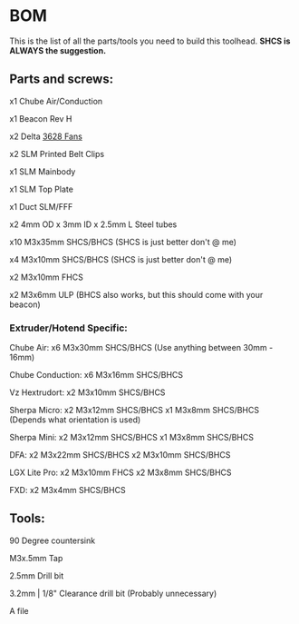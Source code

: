 # BOM
This is the list of all the parts/tools you need to build this toolhead. **SHCS is ALWAYS the suggestion.**

## Parts and screws:
x1 Chube Air/Conduction

x1 Beacon Rev H

x2 Delta [3628 Fans](https://www.digikey.ca/en/products/detail/delta-electronics/FFB03612EHNYCL/6580720)

x2 SLM Printed Belt Clips

x1 SLM Mainbody

x1 SLM Top Plate

x1 Duct SLM/FFF

x2 4mm OD x 3mm ID x 2.5mm L Steel tubes

x10 M3x35mm SHCS/BHCS (SHCS is just better don't @ me)

x4 M3x10mm SHCS/BHCS (SHCS is just better don't @ me)

x2 M3x10mm FHCS

x2 M3x6mm ULP (BHCS also works, but this should come with your beacon)

### Extruder/Hotend Specific:
Chube Air:
x6 M3x30mm SHCS/BHCS (Use anything between 30mm - 16mm)

Chube Conduction:
x6 M3x16mm SHCS/BHCS

Vz Hextrudort:
x2 M3x10mm SHCS/BHCS

Sherpa Micro:
x2 M3x12mm SHCS/BHCS
x1 M3x8mm SHCS/BHCS (Depends what orientation is used)

Sherpa Mini:
x2 M3x12mm SHCS/BHCS
x1 M3x8mm SHCS/BHCS

DFA:
x2 M3x22mm SHCS/BHCS
x2 M3x10mm SHCS/BHCS

LGX Lite Pro:
x2 M3x10mm FHCS
x2 M3x8mm SHCS/BHCS

FXD:
x2 M3x4mm SHCS/BHCS


## Tools:
90 Degree countersink 

M3x.5mm Tap

2.5mm Drill bit

3.2mm | 1/8" Clearance drill bit (Probably unnecessary)

A file
